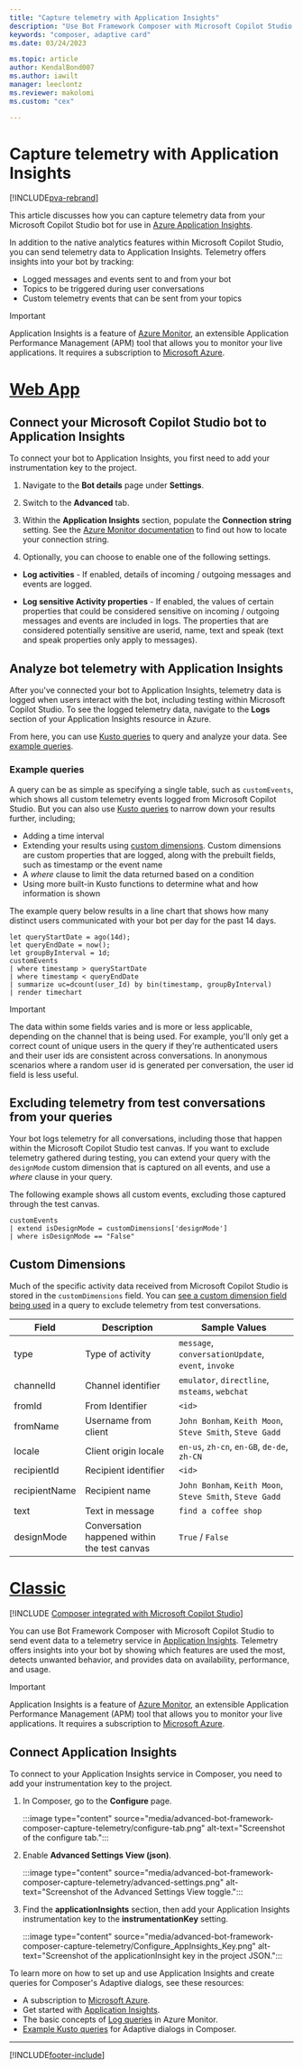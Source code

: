 ```yaml
---
title: "Capture telemetry with Application Insights"
description: "Use Bot Framework Composer with Microsoft Copilot Studio to send event data to a telemetry service."
keywords: "composer, adaptive card"
ms.date: 03/24/2023

ms.topic: article
author: KendalBond007
ms.author: iawilt
manager: leeclontz
ms.reviewer: makolomi
ms.custom: "cex"

---
```


# Capture telemetry with Application Insights

[!INCLUDE[pva-rebrand](includes/pva-rebrand.md)]

This article discusses how you can capture telemetry data from your Microsoft Copilot Studio bot for use in [Azure Application Insights](/azure/azure-monitor/app/app-insights-overview). 

In addition to the native analytics features within Microsoft Copilot Studio, you can send telemetry data to Application Insights. Telemetry offers insights into your bot by tracking: 

- Logged messages and events sent to and from your bot 
- Topics to be triggered during user conversations
- Custom telemetry events that can be sent from your topics

> [!IMPORTANT]
> Application Insights is a feature of [Azure Monitor](/azure/azure-monitor/overview), an extensible Application Performance Management (APM) tool that allows you to monitor your live applications. It requires a subscription to [Microsoft Azure](https://azure.microsoft.com/).

# [Web App](#tab/webApp)

## Connect your Microsoft Copilot Studio bot to Application Insights

To connect your bot to Application Insights, you first need to add your instrumentation key to the project.

1. Navigate to the **Bot details** page under **Settings**.

1. Switch to the **Advanced** tab.

1. Within the **Application Insights** section, populate the **Connection string** setting. See the [Azure Monitor documentation](https://go.microsoft.com/fwlink/?linkid=2227096) to find out how to locate your connection string.

1. Optionally, you can choose to enable one of the following settings.

- **Log activities** - If enabled, details of incoming / outgoing messages and events are logged.

- **Log sensitive Activity properties** - If enabled, the values of certain properties that could be considered sensitive on incoming / outgoing messages and events are included in logs. The properties that are considered potentially sensitive are userid, name, text and speak (text and speak properties only apply to messages).

## Analyze bot telemetry with Application Insights

After you've connected your bot to Application Insights, telemetry data is logged when users interact with the bot, including testing within Microsoft Copilot Studio. To see the logged telemetry data, navigate to the **Logs** section of your Application Insights resource in Azure.

From here, you can use [Kusto queries](/azure/data-explorer/kusto/query) to query and analyze your data. See [example queries](#example-queries).

### Example queries

A query can be as simple as specifying a single table, such as `customEvents`, which shows all custom telemetry events logged from Microsoft Copilot Studio. But you can also use [Kusto queries](/azure/data-explorer/kusto/query) to narrow down your results further, including;

- Adding a time interval
- Extending your results using [custom dimensions](#custom-dimensions). Custom dimensions are custom properties that are logged, along with the prebuilt fields, such as timestamp or the event name
- A *where* clause to limit the data returned based on a condition
- Using more built-in Kusto functions to determine what and how information is shown

The example query below results in a line chart that shows how many distinct users communicated with your bot per day for the past 14 days.

```
let queryStartDate = ago(14d);
let queryEndDate = now();
let groupByInterval = 1d;
customEvents
| where timestamp > queryStartDate
| where timestamp < queryEndDate
| summarize uc=dcount(user_Id) by bin(timestamp, groupByInterval)
| render timechart
```

> [!IMPORTANT]
> The data within some fields varies and is more or less applicable, depending on the channel that is being used. For example, you'll only get a correct count of unique users in the query if they're authenticated users and their user ids are consistent across conversations. In anonymous scenarios where a random user id is generated per conversation, the user id field is less useful.

## Excluding telemetry from test conversations from your queries

Your bot logs telemetry for all conversations, including those that happen within the Microsoft Copilot Studio test canvas. If you want to exclude telemetry gathered during testing, you can extend your query with the `designMode` custom dimension that is captured on all events, and use a *where* clause in your query.

The following example shows all custom events, excluding those captured through the test canvas.

```
customEvents
| extend isDesignMode = customDimensions['designMode']
| where isDesignMode == "False"
```
## Custom Dimensions

Much of the specific activity data received from Microsoft Copilot Studio is stored in the `customDimensions` field. You can [see a custom dimension field being used](#excluding-telemetry-from-test-conversations-from-your-queries) in a query to exclude telemetry from test conversations.

| Field        | Description                     | Sample Values                                           |
|--------------|---------------------------------|--------------------------------------------------------|
| type | Type of activity                 | `message`, `conversationUpdate`, `event`, `invoke`       |
| channelId    | Channel identifier              | `emulator`, `directline`, `msteams`, `webchat`           |
| fromId       | From Identifier                 | `<id>`                                                 |
| fromName     | Username from client            | `John Bonham`, `Keith Moon`, `Steve Smith`, `Steve Gadd` |
| locale       | Client origin locale            | `en-us`, `zh-cn`, `en-GB`, `de-de`, `zh-CN`              |
| recipientId  | Recipient identifier            | `<id>`                                                 |
| recipientName| Recipient name                  | `John Bonham`, `Keith Moon`, `Steve Smith`, `Steve Gadd` |
| text         | Text in message                 | `find a coffee shop`                                    |
| designMode         | Conversation happened within the test canvas                 | `True` / `False`                                     |

# [Classic](#tab/classic)

[!INCLUDE [Composer integrated with Microsoft Copilot Studio](includes/composer-integrated-with-pva.md)]

You can use Bot Framework Composer with Microsoft Copilot Studio to send event data to a telemetry service in [Application Insights](/azure/azure-monitor/app/app-insights-overview). Telemetry offers insights into your bot by showing which features are used the most, detects unwanted behavior, and provides data on availability, performance, and usage.

> [!IMPORTANT]
> Application Insights is a feature of [Azure Monitor](/azure/azure-monitor/overview), an extensible Application Performance Management (APM) tool that allows you to monitor your live applications. It requires a subscription to [Microsoft Azure](https://azure.microsoft.com/).

## Connect Application Insights

To connect to your Application Insights service in Composer, you need to add your instrumentation key to the project.

1. In Composer, go to the **Configure** page.

    :::image type="content" source="media/advanced-bot-framework-composer-capture-telemetry/configure-tab.png" alt-text="Screenshot of the configure tab.":::

1. Enable **Advanced Settings View (json)**.

    :::image type="content" source="media/advanced-bot-framework-composer-capture-telemetry/advanced-settings.png" alt-text="Screenshot of the Advanced Settings View toggle.":::

1. Find the **applicationInsights** section, then add your Application Insights instrumentation key to the **instrumentationKey** setting.

    :::image type="content" source="media/advanced-bot-framework-composer-capture-telemetry/Configure_AppInsights_Key.png" alt-text="Screenshot of the applicationInsight key in the project JSON.":::

To learn more on how to set up and use Application Insights and create queries for Composer's Adaptive dialogs, see these resources:

- A subscription to [Microsoft Azure](https://azure.microsoft.com/).
- Get started with [Application Insights](/azure/azure-monitor/app/app-insights-overview#get-started).
- The basic concepts of [Log queries](/azure/azure-monitor/log-query/get-started-queries) in Azure Monitor.
- [Example Kusto queries](/azure/bot-service/bot-builder-telemetry-analytics-queries?view=azure-bot-service-4.0&preserve-view=true#adaptive-dialogs-started-and-completed) for Adaptive dialogs in Composer.

--- 

[!INCLUDE[footer-include](includes/footer-banner.md)]
